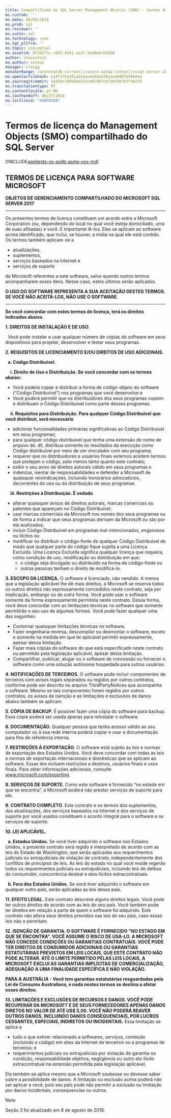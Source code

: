 ```yaml
---
title: Compartilhado do SQL Server Management Objects (SMO) - termos de licença | Microsoft Docs
ms.custom: ''
ms.date: 08/08/2018
ms.prod: sql
ms.reviewer: ''
ms.suite: sql
ms.technology: ssms
ms.tgt_pltfrm: ''
ms.topic: conceptual
ms.assetid: 8f3d273c-c663-4341-aa2f-5ed8ebcba5b0
author: stevestein
ms.author: sstein
manager: craigg
monikerRange: =azuresqldb-current||=azure-sqldw-latest||>=sql-server-2016||=sqlallproducts-allversions||>=sql-server-linux-2017||=azuresqldb-mi-current
ms.openlocfilehash: ba4f17ba581a5edae4e69ab28a1ea0d67b99b5ee
ms.sourcegitcommit: 4183dc18999ad243c40c907ce736f0b7b7f98235
ms.translationtype: MT
ms.contentlocale: pt-BR
ms.lasthandoff: 08/27/2018
ms.locfileid: "43059318"
---
```

# <a name="sql-server-shared-management-objects-smo-license-terms"></a>Termos de licença do Management Objects (SMO) compartilhado do SQL Server
[!INCLUDE[appliesto-ss-asdb-asdw-xxx-md](../../includes/appliesto-ss-asdb-asdw-xxx-md.md)]

## <a name="microsoft-software-license-terms"></a>TERMOS DE LICENÇA PARA SOFTWARE MICROSOFT
**OBJETOS DE GERENCIAMENTO COMPARTILHADO DO MICROSOFT SQL SERVER 2017**

---
Os presentes termos de licença constituem um acordo entre a Microsoft Corporation (ou, dependendo do local no qual você esteja domiciliado, uma de suas afiliadas) e você. É importante lê-los. Eles se aplicam ao software acima identificado, que inclui, se houver, a mídia na qual ele está contido. Os termos também aplicam-se a
* atualizações,
* suplementos,
* serviços baseados na Internet e
* serviços de suporte

da Microsoft referentes a este software, salvo quando outros termos acompanharem esses itens. Nesse caso, estes últimos serão aplicados.

**O USO DO SOFTWARE REPRESENTA A SUA ACEITAÇÃO DESTES TERMOS. SE VOCÊ NÃO ACEITÁ-LOS, NÃO USE O SOFTWARE.**

---
**Se você concordar com estes termos de licença, terá os direitos indicados abaixo.**

**1. DIREITOS DE INSTALAÇÃO E DE USO.**

&nbsp;&nbsp;Você pode instalar e usar qualquer número de cópias do software em seus dispositivos para projetar, desenvolver e testar seus programas.

**2.    REQUISITOS DE LICENCIAMENTO E/OU DIREITOS DE USO ADICIONAIS.**

&nbsp;&nbsp;**a.    Código Distribuível.**

&nbsp;&nbsp;&nbsp;&nbsp;**i.    Direito de Uso e Distribuição. Se você concordar com os termos abaixo:**
*   Você poderá copiar e distribuir a forma de código-objeto do software (“Código Distribuível”) nos programas que você desenvolve e
*   Você poderá permitir que os distribuidores dos seus programas copiem e distribuam o Código Distribuível como parte desses programas.

&nbsp;&nbsp;&nbsp;&nbsp;**ii.   Requisitos para Distribuição. Para qualquer Código Distribuível que você distribuir, será necessário**
* adicionar funcionalidades primárias significativas ao Código Distribuível em seus programas;
* para qualquer código distribuível que tenha uma extensão de nome de arquivo de. dll, distribua somente os resultados da execução como Código distribuível por meio de um vinculador com seu programa;
* requerer que os distribuidores e usuários finais externos aceitem termos que protejam o código, pelo menos tanto quanto este contrato; 
* exibir o seu aviso de direitos autorais válido em seus programas e
* indenizar, isentar de responsabilidades e defender a Microsoft de quaisquer reivindicações, incluindo honorários advocatícios, decorrentes do uso ou da distribuição de seus programas.

&nbsp;&nbsp;&nbsp;&nbsp;**iii.  Restrições à Distribuição. É vedado**
* alterar quaisquer avisos de direitos autorais, marcas comerciais ou patentes que apareçam no Código Distribuível;
* usar marcas comerciais da Microsoft nos nomes dos seus programas ou de forma a indicar que seus programas derivam da Microsoft ou são por ela avalizados;
* incluir Código Distribuível em programas mal-intencionados, enganosos ou ilícitos ou
* modificar ou distribuir o código-fonte de qualquer Código Distribuível de modo que qualquer parte do código fique sujeita a uma Licença Excluída. Uma Licença Excluída significa qualquer licença que requeira, como condição de uso, modificação ou distribuição em que:
  * o código seja divulgado ou distribuído na forma de código-fonte ou
  * outras pessoas tenham o direito de modificá-lo.


**3. ESCOPO DA LICENÇA.** O software é licenciado, não vendido. A menos que a legislação aplicável lhe dê mais direitos, a Microsoft se reserva todos os outros direitos não expressamente concedidos neste contrato, seja por implicação, embargo ou de outra forma. Você pode usar o software somente da forma expressamente permitida neste contrato. Dessa forma, você deve concordar com as limitações técnicas no software que somente permitirão o seu uso de algumas formas. Você pode fazer qualquer uma das seguintes:

- Contornar quaisquer limitações técnicas no software.
- Fazer engenharia reversa, descompilar ou desmontar o software, exceto e somente na medida em que lei aplicável permitir expressamente, apesar dessa limitação.
- Fazer mais cópias do software do que está especificado neste contrato ou permitido pela legislação aplicável, apesar desta limitação.
- Compartilhar, publicar, alugar ou o software de concessão ou fornecer o software como uma solução autônoma hospedada para outros usuários.

**4.    NOTIFICAÇÕES DE TERCEIROS.** O software pode incluir componentes de terceiros com avisos legais separados ou regidos por outros contratos, conforme pode ser descrito no arquivo ThirdPartyNotices que acompanha o software.  Mesmo se tais componentes forem regidos por outros contratos, os avisos de isenção e as limitações e exclusões de danos abaixo também se aplicam.

**5.    CÓPIA DE BACKUP.** É possível fazer uma cópia do software para backup. Essa cópia poderá ser usada apenas para reinstalar o software.

**6.    DOCUMENTAÇÃO.** Qualquer pessoa que tenha acesso válido ao seu computador ou à sua rede interna poderá copiar e usar a documentação para fins de referência interna.

**7.    RESTRIÇÕES À EXPORTAÇÃO.** O software está sujeito às leis e normas de exportação dos Estados Unidos. Você deve concordar com todas as leis e normas de exportação internacionais e domésticas que se aplicam ao software. Essas leis incluem restrições a destinos, usuários finais e usos finais. Para obter informações adicionais, consulte www.microsoft.com/exporting.

**8.    SERVIÇOS DE SUPORTE.** Como este software é fornecido “no estado em que se encontra”, a Microsoft poderá não prestar serviços de suporte para ele.

**9.    CONTRATO COMPLETO**. Este contrato e os termos dos suplementos, das atualizações, dos serviços baseados na Internet e dos serviços de suporte por você usados constituem o acordo integral para o software e os serviços de suporte.

**10.   LEI APLICÁVEL.**

&nbsp;&nbsp;**a.    Estados Unidos.** Se você tiver adquirido o software nos Estados Unidos, o presente contrato será regido e interpretado de acordo com as leis do Estado de Washington, que serão aplicadas aos requerimentos judiciais ou extrajudiciais de violação de contrato, independentemente dos conflitos de princípios de leis. As leis do estado no qual você reside regerão todos os requerimentos judiciais ou extrajudiciais, incluindo leis de defesa do consumidor, concorrência desleal e atos ilícitos extracontratuais.

&nbsp;&nbsp;**b.    Fora dos Estados Unidos.** Se você tiver adquirido o software em qualquer outro país, serão aplicadas as leis desse país.

**11.   EFEITO LEGAL.** Este contrato descreve alguns direitos legais. Você pode ter outros direitos de acordo com as leis do seu país. Você também pode ter direitos em relação à parte de quem o software foi adquirido. Este contrato não altera seus direitos previstos nas leis do seu país, caso essas leis não o permitam.

**12.   ISENÇÃO DE GARANTIA. O SOFTWARE É FORNECIDO "NO ESTADO EM QUE SE ENCONTRA". VOCÊ ASSUME O RISCO DE USÁ-LO. A MICROSOFT NÃO CONCEDE CONDIÇÕES OU GARANTIAS CONTRATUAIS. VOCÊ PODE TER DIREITOS DE CONSUMIDOR ADICIONAIS OU GARANTIAS ESTATUTÁRIAS PREVISTOS EM LEIS LOCAIS, QUE ESTE CONTRATO NÃO PODE ALTERAR. ATÉ O LIMITE PERMITIDO PELAS LEIS LOCAIS, A MICROSOFT EXCLUI AS GARANTIAS IMPLÍCITAS DE COMERCIALIZAÇÃO, ADEQUAÇÃO A UMA FINALIDADE ESPECÍFICA E NÃO VIOLAÇÃO.**

**PARA A AUSTRÁLIA - Você tem garantias estatutárias resguardadas pela Lei de Consumo Australiana, e nada nestes termos se destina a afetar esses direitos.**

**13.   LIMITAÇÕES E EXCLUSÕES DE RECURSOS E DANOS. VOCÊ PODE RECUPERAR DA MICROSOFT E DE SEUS FORNECEDORES APENAS DANOS DIRETOS NO VALOR DE ATÉ US$ 5,00. VOCÊ NÃO PODERÁ REAVER OUTROS DANOS, INCLUINDO DANOS CONSEQUENCIAIS, POR LUCROS CESSANTES, ESPECIAIS, INDIRETOS OU INCIDENTAIS.**
Essa limitação se aplica a
* tudo o que estiver relacionado a softwares, serviços, conteúdo (incluindo o código) em sites da Internet de terceiros ou a programas de terceiros; e
* requerimentos judiciais ou extrajudiciais por violação de garantia ou condição, responsabilidade objetiva, negligência ou outro ato ilícito extracontratual na extensão permitida pela legislação aplicável.

Ela também se aplica mesmo que a Microsoft soubesse ou devesse saber sobre a possibilidade de danos. A limitação ou exclusão acima poderá não ser aplicar a você, pois seu país pode não permitir a exclusão ou limitação por danos incidentais, consequencias ou outros.

> [!NOTE]
> Seção 3 foi atualizado em 8 de agosto de 2018.

